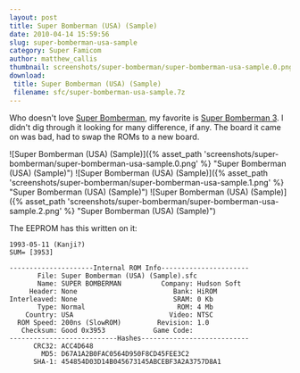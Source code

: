 ```yaml
---
layout: post
title: Super Bomberman (USA) (Sample)
date: 2010-04-14 15:59:56
slug: super-bomberman-usa-sample
category: Super Famicom
author: matthew_callis
thumbnail: screenshots/super-bomberman/super-bomberman-usa-sample.0.png
download:
 title: Super Bomberman (USA) (Sample)
 filename: sfc/super-bomberman-usa-sample.7z
---
```


Who doesn't love [Super Bomberman](https://superfamicom.org/info/super-bomberman/ "Super Bomberman"), my favorite is [Super Bomberman 3](https://superfamicom.org/info/super-bomberman-3/ "Super Bomberman 3"). I didn't dig through it looking for many difference, if any. The board it came on was bad, had to swap the ROMs to a new board.

![Super Bomberman (USA) (Sample)]({% asset_path 'screenshots/super-bomberman/super-bomberman-usa-sample.0.png' %} "Super Bomberman (USA) (Sample)")
![Super Bomberman (USA) (Sample)]({% asset_path 'screenshots/super-bomberman/super-bomberman-usa-sample.1.png' %} "Super Bomberman (USA) (Sample)")
![Super Bomberman (USA) (Sample)]({% asset_path 'screenshots/super-bomberman/super-bomberman-usa-sample.2.png' %} "Super Bomberman (USA) (Sample)")

The EEPROM has this written on it:

```
1993-05-11 (Kanji?)
SUM= [3953]
```

```
---------------------Internal ROM Info----------------------
       File: Super Bomberman (USA) (Sample).sfc
       Name: SUPER BOMBERMAN          Company: Hudson Soft
     Header: None                        Bank: HiROM
Interleaved: None                        SRAM: 0 Kb
       Type: Normal                       ROM: 4 Mb
    Country: USA                        Video: NTSC
  ROM Speed: 200ns (SlowROM)         Revision: 1.0
   Checksum: Good 0x3953            Game Code:
---------------------------Hashes---------------------------
      CRC32: ACC4D648
        MD5: D67A1A2B0FAC0564D950F8CD45FEE3C2
      SHA-1: 454854D03D14B045673145ABCEBF3A2A3757D8A1
```
